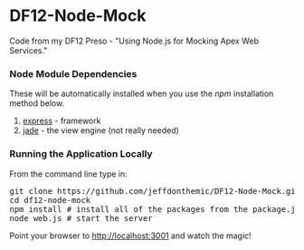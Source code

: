 DF12-Node-Mock
==============

Code from my DF12 Preso - "Using Node.js for Mocking Apex Web Services."

### Node Module Dependencies

These will be automatically installed when you use the *npm* installation method below.

1. [express](http://expressjs.com/) - framework
2. [jade](http://jade-lang.com/) - the view engine (not really needed)

### Running the Application Locally

From the command line type in:
<pre>git clone https://github.com/jeffdonthemic/DF12-Node-Mock.git
cd df12-node-mock
npm install # install all of the packages from the package.json file
node web.js # start the server</pre>

Point your browser to [http://localhost:3001](http://localhost:3001) and watch the magic!


